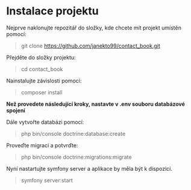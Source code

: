 # Instalace projektu
Nejprve naklonujte repozitář do složky, kde chcete mít projekt umístěn pomocí:

>git clone https://github.com/janekto99/contact_book.git

Přejděte do složky projektu:
>cd contact_book

Nainstalujte závislosti pomocí:
>composer install

**Než provedete následující kroky, nastavte v .env souboru databázové spojení**

Dále vytvořte databázi pomocí:
>php bin/console doctrine:database:create

Proveďte migraci a potvrďte:
>php bin/console doctrine:migrations:migrate

Nyní nastartujte symfony server a aplikace by měla být k dispozici.
>symfony server:start